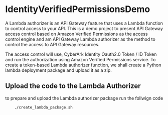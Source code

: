 # IdentityVerifiedPermissionsDemo
A Lambda authorizer is an API Gateway feature that uses a Lambda function to control access to your API. 
This is a demo project to present API Gateway access control based on Amazon Verified Permissions as the access control engine and 
am API Gateway Lambda authorizer as the method to control the access to API Gateway resources.

The access control will use, CyberArk Identity Oauth2.0 Token / ID Token and run the authorization using Amazon Verified Permissions service.
To create a token-based Lambda authorizer function, we shall create a Python lambda deployment package and upload it as a zip.

## Upload the code to the Lambda Authorizer
to prepare and upload the Lambda authorizer package run the follwign code
``` bash
    ./create_lambda_package.sh
```
